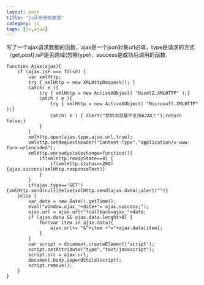 ```yaml
---
layout: post
title: "js异步获取数据"
category: js
tags: [js,ajax]
---
```

写了一个ajax请求数据的函数，ajax是一个json对象url必填，type是请求的方式（get,post),isP是否跨域(忽略type)，success是成功后调用的函数.

<!-- more -->

    function Ajax(ajax){
        if (ajax.isP === false) {
            var xmlHttp;
            try { xmlHttp = new XMLHttpRequest(); }
            catch( e ){
                try { xmlHttp = new ActiveXObject( "Msxml2.XMLHTTP" );}
                catch ( e ){
                    try { xmlHttp = new ActiveXObject( "Microsoft.XMLHTTP" );}
                    catch( e ) { alert("您的浏览器不支持AJAX！");return false;}
                }
            }
            xmlHttp.open(ajax.type,ajax.url,true);
            xmlHttp.setRequestHeader("Content-Type","application/x-www-form-urlencoded");
            xmlHttp.onreadystatechange=function(){
                if(xmlHttp.readyState==4) {
                    if(xmlHttp.status==200) {ajax.success(xmlHttp.responseText)}
                }
            }
            if(ajax.type=='GET'){xmlHttp.send(null)}else{xmlHttp.send(ajax.data);alert("")}
        }else {
            var date = new Date().getTime();
            eval("window.ajax_"+date+"= ajax.success;");
            ajax.url = ajax.url+"?callback=ajax_"+date;
            if (ajax.data && ajax.data.lenght>0) {
                for(var item in ajax.data){
                    ajax.url+= "&"+item +"="+ajax.data[item];
                }
            }
            var script = document.createElement('script');  
            script.setAttribute("type","text/javascript");  
            script.src = ajax.url;  
            document.body.appendChild(script);
            script.remove();
        }
    }





